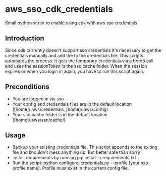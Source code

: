 # aws_sso_cdk_credentials
Small python script to enable using cdk with aws sso credentials

## Introduction
Since cdk currently doesn't support sso credentials it's necessary to get the credentials manually and add the to the credentials file. This scripts automates the process.
It gets the temporary credentials via a boto3 call and uses the sessionToken in the sso cache folder. When the session expires or when you login in again, you have to run this script again.

## Preconditions
* You are logged in via sso
* Your config and credentials files are in the default location ([home]/.aws/credentials, [home]/.aws/config)
* Your sso cache folder is in the default location ([home]/.aws/sso/cache/)

## Usage
* Backup your existing credentials file. This script appends to the exiting file and shouldn't mess anything up. But better safe than sorry
* Install requirements by running pip install -r requirements.txt
* Run the script: python configure-credentials.py --profile [your sso profile name]. Profile must exist in the current config file. 
